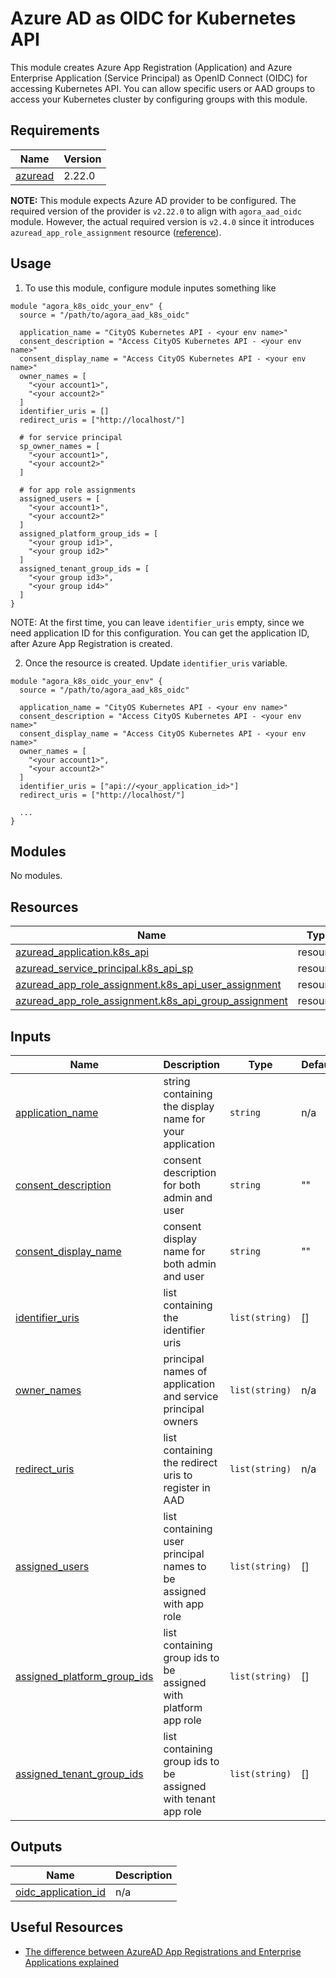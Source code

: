 # Azure AD as OIDC for Kubernetes API
This module creates Azure App Registration (Application) and Azure Enterprise Application (Service Principal) as
OpenID Connect (OIDC) for accessing Kubernetes API. 
You can allow specific users or AAD groups to access your Kubernetes cluster by configuring groups with this module.

## Requirements

| Name                                                                | Version |
| ------------------------------------------------------------------- | ------- |
| <a name="requirement_azuread"></a> [azuread](#requirement\_azuread) | 2.22.0  |


**NOTE:** This module expects Azure AD provider to be configured.
The required version of the provider is `v2.22.0` to align with `agora_aad_oidc` module.
However, the actual required version is `v2.4.0` since it introduces
`azuread_app_role_assignment` resource ([reference](https://github.com/hashicorp/terraform-provider-azuread/releases/tag/v2.4.0)). 


## Usage

1. To use this module, configure module inputes something like
```
module "agora_k8s_oidc_your_env" {
  source = "/path/to/agora_aad_k8s_oidc"

  application_name = "CityOS Kubernetes API - <your env name>"
  consent_description = "Access CityOS Kubernetes API - <your env name>"
  consent_display_name = "Access CityOS Kubernetes API - <your env name>" 
  owner_names = [
    "<your account1>",
    "<your account2>"
  ]
  identifier_uris = []
  redirect_uris = ["http://localhost/"]
  
  # for service principal
  sp_owner_names = [
    "<your account1>",
    "<your account2>"
  ]

  # for app role assignments
  assigned_users = [
    "<your account1>",
    "<your account2>"
  ]
  assigned_platform_group_ids = [
    "<your group id1>",
    "<your group id2>"
  ]
  assigned_tenant_group_ids = [
    "<your group id3>",
    "<your group id4>"
  ]
}
```
NOTE: At the first time, you can leave `identifier_uris` empty, since we need application ID for this configuration.
You can get the application ID, after Azure App Registration is created.

2. Once the resource is created. Update `identifier_uris` variable.
```
module "agora_k8s_oidc_your_env" {
  source = "/path/to/agora_aad_k8s_oidc"

  application_name = "CityOS Kubernetes API - <your env name>"
  consent_description = "Access CityOS Kubernetes API - <your env name>"
  consent_display_name = "Access CityOS Kubernetes API - <your env name>" 
  owner_names = [
    "<your account1>",
    "<your account2>"
  ]
  identifier_uris = ["api://<your_application_id>"]
  redirect_uris = ["http://localhost/"]

  ...
}
```

## Modules

No modules.

## Resources

| Name                                                                                                                                                        | Type     |
| ----------------------------------------------------------------------------------------------------------------------------------------------------------- | -------- |
| [azuread_application.k8s_api](https://registry.terraform.io/providers/hashicorp/azuread/2.22.0/docs/resources/application)                                  | resource |
| [azuread_service_principal.k8s_api_sp](https://registry.terraform.io/providers/hashicorp/azuread/2.22.0/docs/resources/service_principal)                   | resource |
| [azuread_app_role_assignment.k8s_api_user_assignment](https://registry.terraform.io/providers/hashicorp/azuread/2.22.0/docs/resources/app_role_assignment)  | resource |
| [azuread_app_role_assignment.k8s_api_group_assignment](https://registry.terraform.io/providers/hashicorp/azuread/2.22.0/docs/resources/app_role_assignment) | resource |

## Inputs 

| Name                                                                                                                      | Description                                                       | Type           | Default | Required |
| ------------------------------------------------------------------------------------------------------------------------- | ----------------------------------------------------------------- | -------------- | ------- | :------: |
| <a name="input_application_name"></a> [application\_name](#input\_application\_name)                                      | string containing the display name for your application           | `string`       | n/a     |   yes    |
| <a name="input_consent_description"></a> [consent\_description](#input\_consent\_description)                             | consent description for both admin and user                       | `string`       | ""      |    no    |
| <a name="input_consent_display_name"></a> [consent\_display\_name](#input\_consent\_display\_name)                        | consent display name for both admin and user                      | `string`       | ""      |    no    |
| <a name="input_identifier_uris"></a> [identifier\_uris](#input\_identifier\_uris)                                         | list containing the identifier uris                               | `list(string)` | []      |    no    |
| <a name="input_owner_names"></a> [owner\_names](#input\_owner\_names)                                                     | principal names of application and service principal owners       | `list(string)` | n/a     |   yes    |
| <a name="input_redirect_uris"></a> [redirect\_uris](#input\_redirect\_uris)                                               | list containing the redirect uris to register in AAD              | `list(string)` | n/a     |   yes    |
| <a name="input_assigned_users"></a> [assigned\_users](#input\_assigned\_users)                                            | list containing user principal names to be assigned with app role | `list(string)` | []      |    no    |
| <a name="input_assigned_platform_group_ids"></a> [assigned\_platform\_group\_ids](#input\_assigned\_platform\_group\_ids) | list containing group ids to be assigned with platform app role   | `list(string)` | []      |    no    |
| <a name="input_assigned_tenant_group_ids"></a> [assigned\_tenant\_group\_ids](#input\_assigned\_tenant\_group\_ids)       | list containing group ids to be assigned with tenant app role     | `list(string)` | []      |    no    |

## Outputs

| Name                                                                                      | Description |
| ----------------------------------------------------------------------------------------- | ----------- |
| <a name="output_oidc_application_id"></a> [oidc\_application\_id](#oidc\_application\_id) | n/a         |

## Useful Resources
- [The difference between AzureAD App Registrations and Enterprise Applications explained](https://www.seb8iaan.com/the-difference-between-azuread-app-registrations-and-enterprise-applications-explained/)
